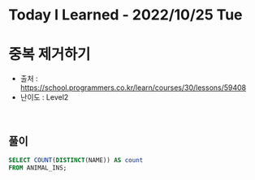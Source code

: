 # Today I Learned - 2022/10/25 Tue

# 중복 제거하기
- 출처 : https://school.programmers.co.kr/learn/courses/30/lessons/59408
- 난이도 : Level2
<br>

## 풀이
```sql
SELECT COUNT(DISTINCT(NAME)) AS count
FROM ANIMAL_INS;
```
